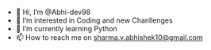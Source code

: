 - 👋 Hi, I’m @Abhi-dev98
- 👀 I’m interested in Coding and new Chanllenges
- 🌱 I’m currently learning Python
- 📫 How to reach me on sharma.v.abhishek10@gmail.com

<!---
Abhi-dev98/Abhi-dev98 is a ✨ special ✨ repository because its `README.md` (this file) appears on your GitHub profile.
You can click the Preview link to take a look at your changes.
--->
